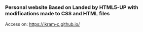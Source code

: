 ### Personal website Based on Landed by HTML5-UP with modifications made to CSS and HTML files
Access on: https://ikram-c.github.io/
